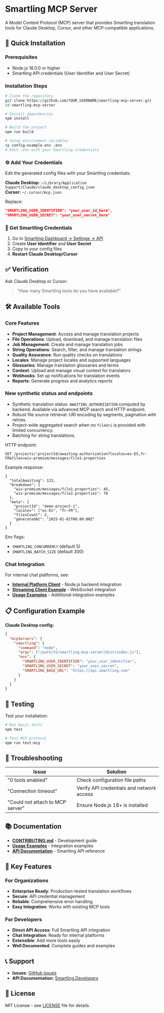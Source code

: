 # Smartling MCP Server

A Model Context Protocol (MCP) server that provides Smartling translation tools for Claude Desktop, Cursor, and other MCP-compatible applications.

## 🚀 Quick Installation

### Prerequisites
- Node.js 18.0.0 or higher
- Smartling API credentials (User Identifier and User Secret)

### Installation Steps
```bash
# Clone the repository
git clone https://github.com/YOUR_USERNAME/smartling-mcp-server.git
cd smartling-mcp-server

# Install dependencies
npm install

# Build the project
npm run build

# Setup environment variables
cp config-example.env .env
# Edit .env with your Smartling credentials
```

### ⚙️ Add Your Credentials

Edit the generated config files with your Smartling credentials:

**Claude Desktop:** `~/Library/Application Support/Claude/claude_desktop_config.json`  
**Cursor:** `~/.cursor/mcp.json`

Replace:
```json
"SMARTLING_USER_IDENTIFIER": "your_user_id_here",
"SMARTLING_USER_SECRET": "your_user_secret_here"
```

### 🔑 Get Smartling Credentials

1. Go to [Smartling Dashboard → Settings → API](https://dashboard.smartling.com/settings/api)
2. Create **User Identifier** and **User Secret**
3. Copy to your config files
4. **Restart Claude Desktop/Cursor**

## ✅ Verification

Ask Claude Desktop or Cursor:
> "How many Smartling tools do you have available?"

## 🛠️ Available Tools

### Core Features
- **Project Management**: Access and manage translation projects
- **File Operations**: Upload, download, and manage translation files
- **Job Management**: Create and manage translation jobs
- **String Operations**: Search, filter, and manage translation strings
- **Quality Assurance**: Run quality checks on translations
- **Locales**: Manage project locales and supported languages
- **Glossaries**: Manage translation glossaries and terms
- **Context**: Upload and manage visual context for translators
- **Webhooks**: Set up notifications for translation events
- **Reports**: Generate progress and analytics reports

### New synthetic status and endpoints

- Synthetic translation status: `AWAITING_AUTHORIZATION` computed by backend. Available via advanced MCP search and HTTP endpoint.
- Robust file source retrieval: URI encoding by segments, pagination with retries.
- Project-wide aggregated search when no `fileUri` is provided with limited concurrency.
- Batching for string translations.

HTTP endpoint:

`GET /projects/:projectId/awaiting-authorization?locales=es-ES,fr-FR&files=wix-premium/messages/file1.properties`

Example response:

```
{
  "totalAwaiting": 123,
  "breakdown": {
    "wix-premium/messages/file1.properties": 45,
    "wix-premium/messages/file2.properties": 78
  },
  "meta": {
    "projectId": "demo-project-1",
    "locales": ["es-ES", "fr-FR"],
    "filesCount": 2,
    "generatedAt": "2025-01-01T00:00:00Z"
  }
}
```

Env flags:
- `SMARTLING_CONCURRENCY` (default 5)
- `SMARTLING_BATCH_SIZE` (default 300)

### Chat Integration
For internal chat platforms, see:
- **[Internal Platform Client](docs/internal-platform-client.js)** - Node.js backend integration
- **[Streaming Client Example](docs/streaming-client-example.js)** - WebSocket integration
- **[Usage Examples](docs/usage-examples.md)** - Additional integration examples

## 📋 Configuration Example

**Claude Desktop config:**
```json
{
  "mcpServers": {
    "smartling": {
      "command": "node",
      "args": ["/path/to/smartling-mcp-server/dist/index.js"],
      "env": {
        "SMARTLING_USER_IDENTIFIER": "your_user_identifier",
        "SMARTLING_USER_SECRET": "your_user_secret",
        "SMARTLING_BASE_URL": "https://api.smartling.com"
      }
    }
  }
}
```

## 🧪 Testing

Test your installation:
```bash
# Run basic tests
npm test

# Test MCP protocol
npm run test:mcp
```

## 🐛 Troubleshooting

| Issue | Solution |
|-------|----------|
| "0 tools enabled" | Check configuration file paths |
| "Connection timeout" | Verify API credentials and network access |
| "Could not attach to MCP server" | Ensure Node.js 18+ is installed |

## 📚 Documentation

- **[CONTRIBUTING.md](docs/CONTRIBUTING.md)** - Development guide
- **[Usage Examples](docs/usage-examples.md)** - Integration examples
- **[API Documentation](https://developers.smartling.com/)** - Smartling API reference

## 🌟 Key Features

### For Organizations
- **Enterprise Ready**: Production-tested translation workflows
- **Secure**: API credential management
- **Reliable**: Comprehensive error handling
- **Easy Integration**: Works with existing MCP tools

### For Developers
- **Direct API Access**: Full Smartling API integration
- **Chat Integration**: Ready for internal platforms
- **Extensible**: Add more tools easily
- **Well Documented**: Complete guides and examples

## 📞 Support

- **Issues**: [GitHub Issues](https://github.com/Jacobolevy/smartling-mcp-server/issues)
- **API Documentation**: [Smartling Developers](https://developers.smartling.com/)

## 📄 License

MIT License - see [LICENSE](LICENSE) file for details.